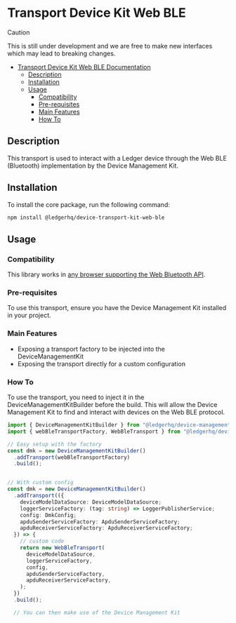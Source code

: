 # Transport Device Kit Web BLE

> [!CAUTION]
> This is still under development and we are free to make new interfaces which may lead to breaking changes.

- [Transport Device Kit Web BLE Documentation](#transport-device-kit-web-ble)
  - [Description](#description)
  - [Installation](#installation)
  - [Usage](#usage)
    - [Compatibility](#compatibility)
    - [Pre-requisites](#pre-requisites)
    - [Main Features](#main-features)
    - [How To](#how-to)

## Description

This transport is used to interact with a Ledger device through the Web BLE (Bluetooth) implementation by the Device Management Kit.

## Installation

To install the core package, run the following command:

```sh
npm install @ledgerhq/device-transport-kit-web-ble
```

## Usage

### Compatibility

This library works in [any browser supporting the Web Bluetooth API](https://developer.mozilla.org/en-US/docs/Web/API/Web_Bluetooth_API#browser_compatibility).

### Pre-requisites

To use this transport, ensure you have the Device Management Kit installed in your project.

### Main Features

- Exposing a transport factory to be injected into the DeviceManagementKit
- Exposing the transport directly for a custom configuration

### How To

To use the transport, you need to inject it in the DeviceManagementKitBuilder before the build. This will allow the Device Management Kit to find and interact with devices on the Web BLE protocol.

```typescript
import { DeviceManagementKitBuilder } from "@ledgerhq/device-management-kit"
import { webBleTransportFactory, WebBleTransport } from "@ledgerhq/device-transport-kit-web-ble"

// Easy setup with the factory
const dmk = new DeviceManagementKitBuilder()
  .addTransport(webBleTransportFactory)
  .build();


// With custom config
const dmk = new DeviceManagementKitBuilder()
  .addTransport(({
    deviceModelDataSource: DeviceModelDataSource;
    loggerServiceFactory: (tag: string) => LoggerPublisherService;
    config: DmkConfig;
    apduSenderServiceFactory: ApduSenderServiceFactory;
    apduReceiverServiceFactory: ApduReceiverServiceFactory;
  }) => {
    // custom code
    return new WebBleTransport(
      deviceModelDataSource,
      loggerServiceFactory,
      config,
      apduSenderServiceFactory,
      apduReceiverServiceFactory,
    );
  })
  .build();

  // You can then make use of the Device Management Kit
```
